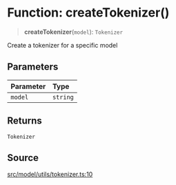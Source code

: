 # Function: createTokenizer()

> **createTokenizer**(`model`): `Tokenizer`

Create a tokenizer for a specific model

## Parameters

| Parameter | Type |
| :------ | :------ |
| `model` | `string` |

## Returns

`Tokenizer`

## Source

[src/model/utils/tokenizer.ts:10](https://github.com/dexaai/llm-tools/blob/2b78745/src/model/utils/tokenizer.ts#L10)
